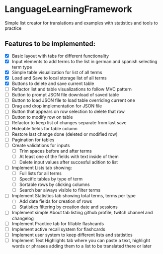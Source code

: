 # LanguageLearningFramework
 Simple list creator for translations and examples with statistics and tools to practice

## Features to be implemented:

- [X] Basic layout with tabs for different functionality
- [X] Input elements to add terms to the list in german and spanish selecting term type
- [X] Simple table visualization for list of all terms
- [X] Load and Save to local storage list of all terms
- [X] Buttons to delete and save current table
- [ ] Refactor list and table visualizations to follow MVC pattern
- [ ] Button to prompt JSON file download of saved table
- [ ] Button to load JSON file to load table overriding current one
- [ ] Drag and drop implementation for JSON file
- [ ] Button that appears on row selection to delete that row
- [ ] Button to modify row on table
- [ ] Refactor to keep list of changes separate from last save
- [ ] Hideable fields for table column
- [ ] Restore last change done (deleted or modified row)
- [ ] Pagination for tables
- [ ] Create validations for inputs
    - [ ] Trim spaces before and after terms
    - [ ] At least one of the fields with text inside of them
    - [ ] Delete input values after succesful adition to list

- [ ] Implement Lists tab showing:
    - [ ] Full lists for all terms
    - [ ] Specific tables by type of term
    - [ ] Sortable rows by clicking columns
    - [ ] Search bar always visible to filter terms
- [ ] Implement Statistics tab showing total terms, terms per type
    - [ ] Add date fields for creation of rows
    - [ ] Statistics filtering by creation date and sessions
- [ ] Implement simple About tab listing github profile, twitch channel and changelog
- [ ] Implement Practice tab for fillable flashcards
- [ ] Implement active recall system for flashcards
- [ ] Implement user system to keep different lists and statistics
- [ ] Implement Text Highlights tab where you can paste a text, highlight words or phrases adding them to a list to be translated there or later
